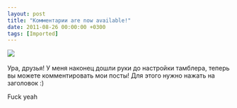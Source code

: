```yaml
---
layout: post
title: "Комментарии are now available!"
date: 2011-08-26 00:00:00 +0300
tags: [Imported]
---
```


![](http://media.tumblr.com/tumblr_lqj8o58M4M1qfp23s.gif) 

Ура, друзья! У меня наконец дошли руки до настройки тамблера, теперь вы можете комментировать мои посты! Для этого нужно нажать на заголовок :)

Fuck yeah
